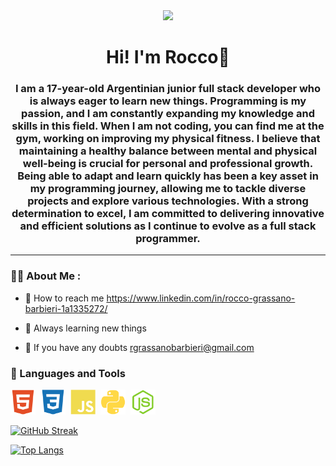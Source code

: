 <div id="header" align="center">
    <img src="https://media.giphy.com/media/qgQUggAC3Pfv687qPC/giphy.gif" width="200"/>
<h1 align="center">Hi! I'm Rocco👋</h1>
<h3 align="center">I am a 17-year-old Argentinian junior full stack developer who is always eager to learn new things. Programming is my passion, and I am constantly expanding my knowledge and skills in this field. When I am not coding, you can find me at the gym, working on improving my physical fitness. I believe that maintaining a healthy balance between mental and physical well-being is crucial for personal and professional growth. Being able to adapt and learn quickly has been a key asset in my programming journey, allowing me to tackle diverse projects and explore various technologies. With a strong determination to excel, I am committed to delivering innovative and efficient solutions as I continue to evolve as a full stack programmer.
</h3>
</div>

---

### 👨‍💻 About Me :

- 📩 How to reach me https://www.linkedin.com/in/rocco-grassano-barbieri-1a1335272/

- 🤖 Always learning new things

- 🤔 If you have any doubts rgrassanobarbieri@gmail.com

<div align="left">
<h3>🔨  Languages and Tools</h3>
  <div>
     <img src="https://github.com/devicons/devicon/blob/master/icons/html5/html5-plain.svg" title="HTML" alt="HTML" width="40" height="40"/>&nbsp;
     <img src="https://github.com/devicons/devicon/blob/master/icons/css3/css3-plain.svg" title="CSS" alt="CSS" width="40" height="40"/>&nbsp;
     <img src="https://github.com/devicons/devicon/blob/master/icons/javascript/javascript-plain.svg" title="JAVASCRIPT" alt="JAVASCRIPT" width="40" height="40"/>&nbsp;
     <img src="https://github.com/devicons/devicon/blob/master/icons/python/python-plain.svg" title="PYTHON" alt="PYTHON" width="40" height="40"/>&nbsp;
     <img src="https://github.com/devicons/devicon/blob/master/icons/nodejs/nodejs-plain.svg" title="NODE" alt="NODE" width="40" height="40"/>&nbsp;
  </div>
</div>

[![GitHub Streak](http://github-readme-streak-stats.herokuapp.com?user=roccogb&theme=dark&hide_border=true&border_radius=3.5)](https://git.io/streak-stats)

[![Top Langs](https://github-readme-stats.vercel.app/api/top-langs/?username=anuraghazra&layout=compact)](https://github.com/anuraghazra/github-readme-stats)
